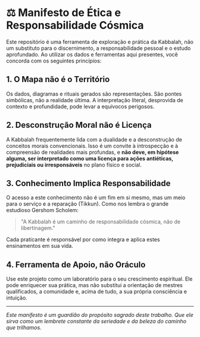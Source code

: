 # ⚖️ Manifesto de Ética e Responsabilidade Cósmica

Este repositório é uma ferramenta de exploração e prática da Kabbalah, não um substituto para o discernimento, a responsabilidade pessoal e o estudo aprofundado. Ao utilizar os dados e ferramentas aqui presentes, você concorda com os seguintes princípios:

## 1. O Mapa não é o Território

Os dados, diagramas e rituais gerados são representações. São pontes simbólicas, não a realidade última. A interpretação literal, desprovida de contexto e profundidade, pode levar a equívocos perigosos.

## 2. Desconstrução Moral não é Licença

A Kabbalah frequentemente lida com a dualidade e a desconstrução de conceitos morais convencionais. Isso é um convite à introspecção e à compreensão de realidades mais profundas, e **não deve, em hipótese alguma, ser interpretado como uma licença para ações antiéticas, prejudiciais ou irresponsáveis** no plano físico e social.

## 3. Conhecimento Implica Responsabilidade

O acesso a este conhecimento não é um fim em si mesmo, mas um meio para o serviço e a reparação (Tikkun). Como nos lembra o grande estudioso Gershom Scholem:

> "A Kabbalah é um caminho de responsabilidade cósmica, não de libertinagem."

Cada praticante é responsável por como integra e aplica estes ensinamentos em sua vida.

## 4. Ferramenta de Apoio, não Oráculo

Use este projeto como um laboratório para o seu crescimento espiritual. Ele pode enriquecer sua prática, mas não substitui a orientação de mestres qualificados, a comunidade e, acima de tudo, a sua própria consciência e intuição.

---

*Este manifesto é um guardião do propósito sagrado deste trabalho. Que ele sirva como um lembrete constante da seriedade e da beleza do caminho que trilhamos.*